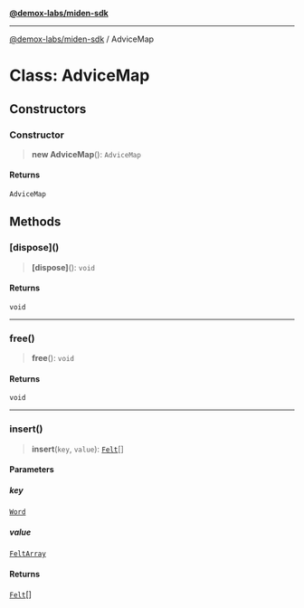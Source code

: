 [**@demox-labs/miden-sdk**](../README.md)

***

[@demox-labs/miden-sdk](../README.md) / AdviceMap

# Class: AdviceMap

## Constructors

### Constructor

> **new AdviceMap**(): `AdviceMap`

#### Returns

`AdviceMap`

## Methods

### \[dispose\]()

> **\[dispose\]**(): `void`

#### Returns

`void`

***

### free()

> **free**(): `void`

#### Returns

`void`

***

### insert()

> **insert**(`key`, `value`): [`Felt`](Felt.md)[]

#### Parameters

##### key

[`Word`](Word.md)

##### value

[`FeltArray`](FeltArray.md)

#### Returns

[`Felt`](Felt.md)[]
